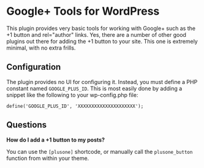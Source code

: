 # Google+ Tools for WordPress #

This plugin provides very basic tools for working with Google+ such as the +1
button and rel="author" links.  Yes, there are a number of other good plugins
out there for adding the +1 button to your site.  This one is extremely
minimal, with no extra frills.


## Configuration ##

The plugin provides no UI for configuring it.  Instead, you must define a PHP
constant named `GOOGLE_PLUS_ID`.  This is most easily done by adding a
snippet like the following to your wp-config.php file:

    define('GOOGLE_PLUS_ID', 'XXXXXXXXXXXXXXXXXXXXX');


## Questions ##

**How do I add a +1 button to my posts?**

You can use the `[plusone]` shortcode, or manually call the `plusone_button`
function from within your theme.
